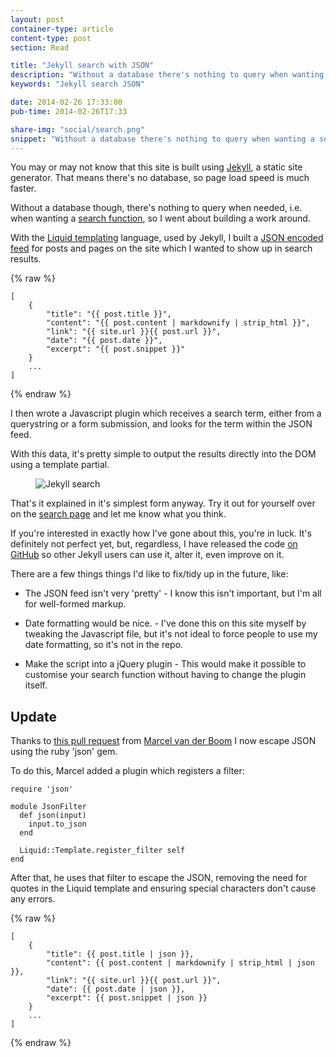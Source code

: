 ```yaml
---
layout: post
container-type: article
content-type: post
section: Read

title: "Jekyll search with JSON"
description: "Without a database there's nothing to query when wanting a search function, so I went about building a work around."
keywords: "Jekyll search JSON"

date: 2014-02-26 17:33:00
pub-time: 2014-02-26T17:33

share-img: "social/search.png"
snippet: "Without a database there's nothing to query when wanting a search function, so I went about building a work around."
---
```


You may or may not know that this site is built using [Jekyll](http://jekyllrb.com), a static site generator. That means there's no database, so page load speed is much faster.

Without a database though, there's nothing to query when needed, i.e. when wanting a [search function](/search), so I went about building a work around.

With the [Liquid templating](http://jekyllrb.com/docs/templates/) language, used by Jekyll, I built a [JSON encoded feed](/feeds/feed.json) for posts and pages on the site which I wanted to show up in search results.

{% raw %}
<pre><code>[
    {
        "title": "{{ post.title }}",
        "content": "{{ post.content | markdownify | strip_html }}",
        "link": "{{ site.url }}{{ post.url }}",
        "date": "{{ post.date }}",
        "excerpt": "{{ post.snippet }}"
    }
    ...
]</code></pre>
{% endraw %}

I then wrote a Javascript plugin which receives a search term, either from a querystring or a form submission, and looks for the term within the JSON feed.

With this data, it's pretty simple to output the results directly into the DOM using a template partial.

<figure>
    <img src="/static/images/blog/jekyll-search.png" alt="Jekyll search" class="media__item">
</figure>

That's it explained in it's simplest form anyway. Try it out for yourself over on the [search page](/search) and let me know what you think.

If you're interested in exactly how I've gone about this, you're in luck. It's definitely not perfect yet, but, regardless, I have released the code [on GitHub](https://github.com/mathaywarduk/jekyll-search) so other Jekyll users can use it, alter it, even improve on it.

There are a few things things I'd like to fix/tidy up in the future, like:

* The JSON feed isn't very 'pretty' - I know this isn't important, but I'm all for well-formed markup.

* Date formatting would be nice. - I've done this on this site myself by tweaking the Javascript file, but it's not ideal to force people to use my date formatting, so it's not in the repo. 

* Make the script into a jQuery plugin - This would make it possible to customise your search function without having to change the plugin itself.

## Update

Thanks to [this pull request](https://github.com/mathaywarduk/jekyll-search/commit/7c48400dc9b633c56fe2f2900c1b548bf368d3d0) from [Marcel van der Boom](https://github.com/mrvdb) I now escape JSON using the ruby 'json' gem.

To do this, Marcel added a plugin which registers a filter:

<pre><code>require 'json'

module JsonFilter
  def json(input)
    input.to_json
  end

  Liquid::Template.register_filter self
end</code></pre>

After that, he uses that filter to escape the JSON, removing the need for quotes in the Liquid template and ensuring special characters don't cause any errors.


{% raw %}
<pre><code>[
    {
        "title": {{ post.title | json }},
        "content": {{ post.content | markdownify | strip_html | json }},
        "link": "{{ site.url }}{{ post.url }}",
        "date": {{ post.date | json }},
        "excerpt": {{ post.snippet | json }}
    }
    ...
]</code></pre>
{% endraw %}